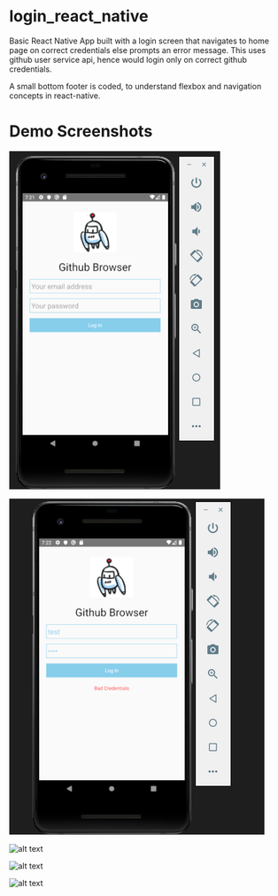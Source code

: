 # login_react_native

Basic React Native App built with a login screen that navigates to home page on correct credentials else prompts an error message. 
This uses github user service api, hence would login only on correct github credentials. 

A small bottom footer is coded, to understand flexbox and navigation concepts in react-native. 

# Demo Screenshots

![alt text](https://raw.githubusercontent.com/kanna-selvaramu/login_react_native/master/screenshots/login.png) 

![alt text](https://raw.githubusercontent.com/kanna-selvaramu/login_react_native/master/screenshots/error.png) 

![alt text](https://raw.githubusercontent.com/kanna-selvaramu/login_react_native/screenshots/home.png) 

![alt text](https://raw.githubusercontent.com/kanna-selvaramu/login_react_native/screenshots/search.png)

![alt text](https://raw.githubusercontent.com/kanna-selvaramu/login_react_native/screenshots/feed.png)

